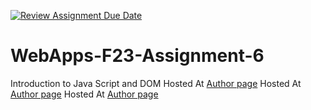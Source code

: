[![Review Assignment Due Date](https://classroom.github.com/assets/deadline-readme-button-24ddc0f5d75046c5622901739e7c5dd533143b0c8e959d652212380cedb1ea36.svg)](https://classroom.github.com/a/b9NC0g7h)
# WebApps-F23-Assignment-6
Introduction to Java Script and DOM
Hosted At [Author page](https://44-563-webapps-f23.github.io/44563-webapps-f23-assignment5-kalpana762/author.html)
Hosted At [Author page](https://44-563-webapps-f23.github.io/44563-webapps-f23-assignment5-kalpana762/tips.html)
Hosted At [Author page](https://44-563-webapps-f23.github.io/44563-webapps-f23-assignment5-kalpana762/Cruise.html)
